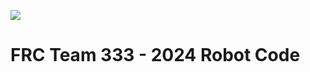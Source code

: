 ![](https://github.com/FRC-Team-333-The-Megalodons/FRC-2023-SweetTooth/actions/workflows/main.yml/badge.svg)

# FRC Team 333 - 2024 Robot Code

